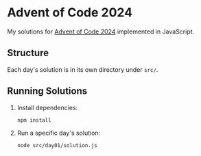 # Advent of Code 2024

My solutions for [Advent of Code 2024](https://adventofcode.com/2024) implemented in JavaScript.

## Structure

Each day's solution is in its own directory under `src/`.

## Running Solutions

1. Install dependencies:
   ```bash
   npm install
   ```

2. Run a specific day's solution:
   ```bash
   node src/day01/solution.js
   ```
